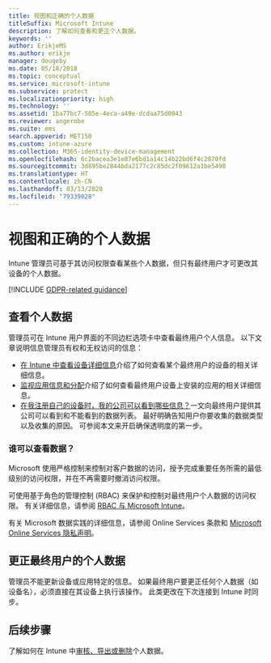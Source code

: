 ```yaml
---
title: 视图和正确的个人数据
titleSuffix: Microsoft Intune
description: 了解如何查看和更正个人数据。
keywords: ''
author: ErikjeMS
ms.author: erikje
manager: dougeby
ms.date: 05/18/2018
ms.topic: conceptual
ms.service: microsoft-intune
ms.subservice: protect
ms.localizationpriority: high
ms.technology: ''
ms.assetid: 1ba77bc7-505e-4eca-a49e-dcdaa75d0043
ms.reviewer: angerobe
ms.suite: ems
search.appverid: MET150
ms.custom: intune-azure
ms.collection: M365-identity-device-management
ms.openlocfilehash: 6c2bacea3e1e87e6bd1a14c14b22bd6f4c2870fd
ms.sourcegitcommit: 3d895be2844bda2177c2c85dc2f09612a1be5490
ms.translationtype: HT
ms.contentlocale: zh-CN
ms.lasthandoff: 03/13/2020
ms.locfileid: "79339028"
---
```

# <a name="view-and-correct-personal-data"></a>视图和正确的个人数据

Intune 管理员可基于其访问权限查看某些个人数据，但只有最终用户才可更改其设备的个人数据。

[!INCLUDE [GDPR-related guidance](../includes/gdpr-dsr-and-stp-note.md)]


## <a name="view-personal-data"></a>查看个人数据

管理员可在 Intune 用户界面的不同边栏选项卡中查看最终用户个人信息。 以下文章说明信息管理员有权和无权访问的信息：
- [在 Intune 中查看设备详细信息](../remote-actions/device-inventory.md)介绍了如何查看某个最终用户的设备的相关详细信息。
- [监视应用信息和分配](../apps/apps-monitor.md)介绍了如何查看最终用户设备上安装的应用的相关详细信息。
- [在我注册自己的设备时，我的公司可以看到哪些信息？](https://docs.microsoft.com/user-help/what-info-can-your-company-see-when-you-enroll-your-device-in-intune)一文向最终用户提供其公司可以看到和不能看到的数据列表。 最好明确告知用户你要收集的数据类型以及收集的原因。 可参阅本文来开启确保透明度的第一步。

### <a name="who-can-view-the-data"></a>谁可以查看数据？

Microsoft 使用严格控制来控制对客户数据的访问，授予完成重要任务所需的最低级别的访问权限，并在不再需要时撤消访问权限。 

可使用基于角色的管理控制 (RBAC) 来保护和控制对最终用户个人数据的访问权限。 有关详细信息，请参阅 [RBAC 与 Microsoft Intune](../fundamentals/role-based-access-control.md)。

有关 Microsoft 数据实践的详细信息，请参阅 Online Services 条款和 [Microsoft Online Services 隐私声明](https://go.microsoft.com/fwlink/p/?linkid=131004&clcid=0x409)。 

## <a name="correct-end-user-personal-data"></a>更正最终用户的个人数据

管理员不能更新设备或应用特定的信息。 如果最终用户要更正任何个人数据（如设备名），必须直接在其设备上执行该操作。 此类更改在下次连接到 Intune 时同步。


## <a name="next-steps"></a>后续步骤

了解如何在 Intune 中[审核、导出或删除](privacy-data-audit-export-delete.md)个人数据。
